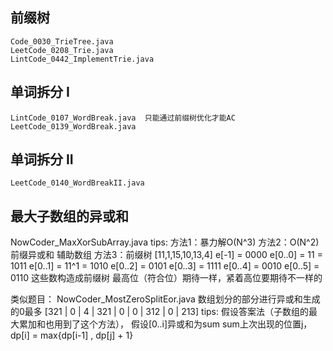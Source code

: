 ## 前缀树

```
Code_0030_TrieTree.java
LeetCode_0208_Trie.java
LintCode_0442_ImplementTrie.java
```

## 单词拆分 I 

```
LintCode_0107_WordBreak.java  只能通过前缀树优化才能AC
LeetCode_0139_WordBreak.java
```


## 单词拆分 II

```
LeetCode_0140_WordBreakII.java
```

## 最大子数组的异或和


NowCoder_MaxXorSubArray.java
tips:
方法1：暴力解O(N^3)
方法2：O(N^2) 前缀异或和 辅助数组
方法3：前缀树
[11,1,15,10,13,4]
e[-1] = 0000
e[0..0] = 11 = 1011
e[0..1] = 11^1 = 1010
e[0..2] = 0101
e[0..3] = 1111
e[0..4] = 0010
e[0..5] = 0110
这些数构造成前缀树
最高位（符合位）期待一样，紧着高位要期待不一样的

类似题目：
NowCoder_MostZeroSplitEor.java
数组划分的部分进行异或和生成的0最多
[321 | 0 | 4 | 321 | 0 | 0 | 312 | 0 | 213]
tips:
假设答案法（子数组的最大累加和也用到了这个方法），
假设[0..i]异或和为sum
sum上次出现的位置j，
dp[i] = max{dp[i-1] , dp[j] + 1}